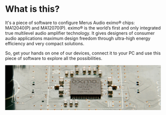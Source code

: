 # What is this?
It's a piece of software to configure Merus Audio eximo® chips: MA12040(P) and MA12070(P). eximo® is the world’s first and only integrated true multilevel audio amplifier technology. It gives designers of consumer audio applications maximum design freedom through ultra-high energy efficiency and very compact solutions.

So, get your hands on one of our devices, connect it to your PC and use this piece of software to explore all the possibilities.

![exiomo chip long](https://github.com/merus-audio/GUI/blob/master/images/eximo_chip_strip_longer_nice.png?raw=true)
